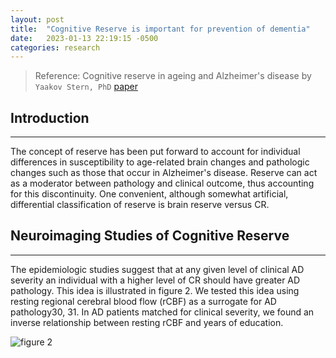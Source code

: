 ```yaml
---
layout: post
title:  "Cognitive Reserve is important for prevention of dementia"
date:   2023-01-13 22:19:15 -0500
categories: research
---
```


> Reference: Cognitive reserve in ageing and Alzheimer's disease by `Yaakov Stern, PhD`
[paper](https://pubmed.ncbi.nlm.nih.gov/23079557/)

## Introduction

---

The concept of reserve has been put forward to account for individual differences in
susceptibility to age-related brain changes and pathologic changes such as those that occur
in Alzheimer's disease. Reserve can act as a moderator between pathology and clinical
outcome, thus accounting for this discontinuity. One convenient, although somewhat
artificial, differential classification of reserve is brain reserve versus CR.

## Neuroimaging Studies of Cognitive Reserve

---
The epidemiologic studies suggest that at any given level of clinical AD severity an individual with a higher level of CR should have greater AD pathology. This idea is illustrated in figure 2. We tested this idea using resting regional cerebral blood flow (rCBF) as a surrogate for AD pathology30, 31. In AD patients matched for clinical severity, we found an inverse relationship between resting rCBF and years of education.

![figure 2](https://res.cloudinary.com/da7rg3ojv/image/upload/v1673580778/%EC%8A%A4%ED%81%AC%EB%A6%B0%EC%83%B7_2023-01-12_%EC%98%A4%ED%9B%84_10.31.16_nb8dur.png)
